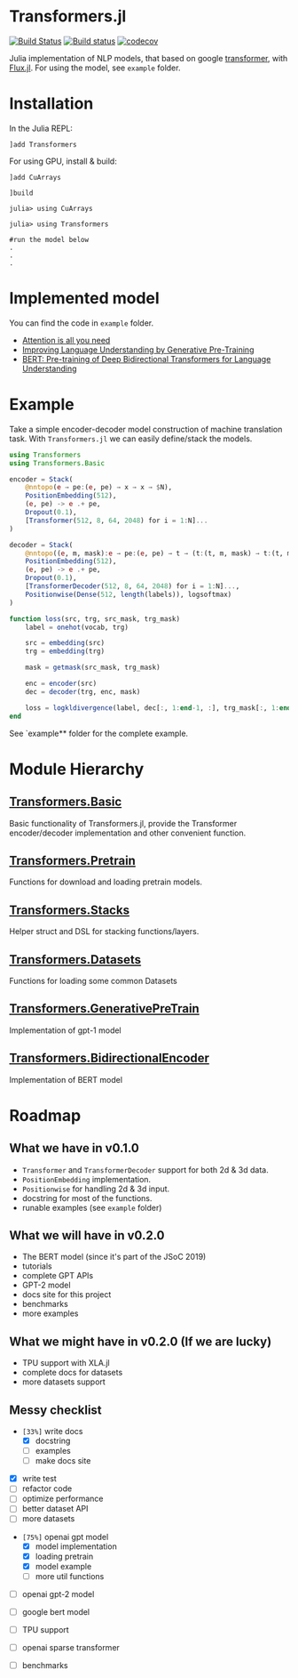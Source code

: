 # Transformers.jl

[![Build Status](https://travis-ci.com/chengchingwen/Transformers.jl.svg?branch=master)](https://travis-ci.com/chengchingwen/Transformers.jl)
[![Build status](https://ci.appveyor.com/api/projects/status/ns0x37a7sykjuhw0?svg=true)](https://ci.appveyor.com/project/chengchingwen/transformers-jl)
[![codecov](https://codecov.io/gh/chengchingwen/Transformers.jl/branch/master/graph/badge.svg)](https://codecov.io/gh/chengchingwen/Transformers.jl)

Julia implementation of NLP models, that based on google [transformer](https://arxiv.org/abs/1706.03762), with [Flux.jl](https://github.com/FluxML/Flux.jl).
For using the model, see `example` folder.


# Installation

In the Julia REPL:

    ]add Transformers
    
For using GPU, install & build:

    ]add CuArrays
    
    ]build 
    
    julia> using CuArrays
    
    julia> using Transformers
    
    #run the model below
    .
    .
    .


# Implemented model
You can find the code in `example` folder.

-   [Attention is all you need](https://arxiv.org/abs/1706.03762)
-   [Improving Language Understanding by Generative Pre-Training](https://s3-us-west-2.amazonaws.com/openai-assets/research-covers/language-unsupervised/language_understanding_paper.pdf)
-   [BERT: Pre-training of Deep Bidirectional Transformers for Language Understanding](https://arxiv.org/abs/1810.04805)

# Example
Take a simple encoder-decoder model construction of machine translation task. With `Transformers.jl` we can easily define/stack the models. 

```julia
using Transformers
using Transformers.Basic

encoder = Stack(
    @nntopo(e → pe:(e, pe) → x → x → $N),
    PositionEmbedding(512),
    (e, pe) -> e .+ pe,
    Dropout(0.1),
    [Transformer(512, 8, 64, 2048) for i = 1:N]...
)

decoder = Stack(
    @nntopo((e, m, mask):e → pe:(e, pe) → t → (t:(t, m, mask) → t:(t, m, mask)) → $N:t → c),
    PositionEmbedding(512),
    (e, pe) -> e .+ pe,
    Dropout(0.1),
    [TransformerDecoder(512, 8, 64, 2048) for i = 1:N]...,
    Positionwise(Dense(512, length(labels)), logsoftmax)
)

function loss(src, trg, src_mask, trg_mask)
    label = onehot(vocab, trg)

    src = embedding(src)
    trg = embedding(trg)

    mask = getmask(src_mask, trg_mask)

    enc = encoder(src)
    dec = decoder(trg, enc, mask)

    loss = logkldivergence(label, dec[:, 1:end-1, :], trg_mask[:, 1:end-1, :])
end
```

See `example** folder for the complete example.


# Module Hierarchy

## [Transformers.Basic]("./src/basic/README.md")
Basic functionality of Transformers.jl, provide the Transformer encoder/decoder implementation and other convenient function.


## [Transformers.Pretrain]("./src/pretrain/README.md")
Functions for download and loading pretrain models.


## [Transformers.Stacks]("./src/stacks/README.md")
Helper struct and DSL for stacking functions/layers.


## [Transformers.Datasets]("./src/datasets/README.md")
Functions for loading some common Datasets


## [Transformers.GenerativePreTrain]("./src/gpt/README.md")
Implementation of gpt-1 model

## [Transformers.BidirectionalEncoder]("./src/bert/README.md")
Implementation of BERT model

# Roadmap

## What we have in v0.1.0

-   `Transformer` and `TransformerDecoder` support for both 2d & 3d data.
-   `PositionEmbedding` implementation.
-   `Positionwise` for handling 2d & 3d input.
-   docstring for most of the functions.
-   runable examples (see `example` folder)


## What we will have in v0.2.0

-   The BERT model (since it's part of the JSoC 2019)
-   tutorials
-   complete GPT APIs
-   GPT-2 model
-   docs site for this project
-   benchmarks
-   more examples


## What we might have in v0.2.0 (If we are lucky)
-   TPU support with XLA.jl
-   complete docs for datasets
-   more datasets support


## Messy checklist

-   <code>[33%]</code> write docs
    -   [X] docstring
    -   [ ] examples
    -   [ ] make docs site
-   [X] write test
-   [ ] refactor code
-   [ ] optimize performance
-   [ ] better dataset API
-   [ ] more datasets
-   <code>[75%]</code> openai gpt model
    -   [X] model implementation
    -   [X] loading pretrain
    -   [X] model example
    -   [ ] more util functions
-   [ ] openai gpt-2 model
-   [ ] google bert model
-   [ ] TPU support
-   [ ] openai sparse transformer
-   [ ] benchmarks


